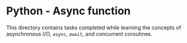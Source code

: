 # Python - Async function
This directory contains tasks completed while learning the concepts of asynchronous I/O, `async`, `await`, and concurrent coroutines.
 